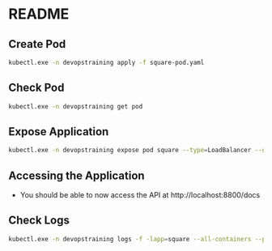 # README

## Create Pod
```bash
kubectl.exe -n devopstraining apply -f square-pod.yaml
```

## Check Pod
```bash
kubectl.exe -n devopstraining get pod
```

## Expose Application
```bash
kubectl.exe -n devopstraining expose pod square --type=LoadBalancer --name=square-service
```

## Accessing the Application
- You should be able to now access the API at http://localhost:8800/docs


## Check Logs
```bash
kubectl.exe -n devopstraining logs -f -lapp=square --all-containers --prefix --timestamps --since=30m
```
